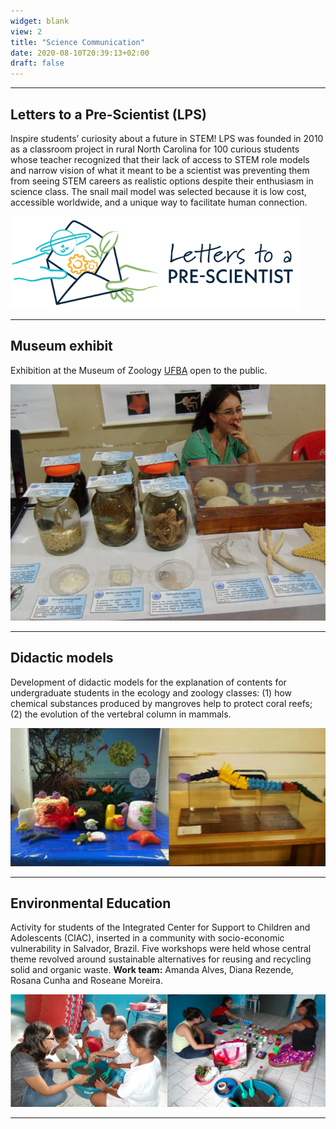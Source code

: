 ```yaml
---
widget: blank
view: 2
title: "Science Communication" 
date: 2020-08-10T20:39:13+02:00
draft: false
---
```


---
Letters to a Pre-Scientist (LPS)
---

Inspire students’ curiosity about a future in STEM! LPS was founded in 2010 as a classroom project in rural North Carolina for 100 curious students whose teacher recognized 
that their lack of access to STEM role models and narrow vision of what it meant to be a scientist was preventing them from seeing STEM careers as realistic options despite their enthusiasm in science class. The snail mail model was selected because it is low cost, accessible worldwide, and a unique way to facilitate human connection.


![](lps.png)

---
Museum exhibit
---

Exhibition at the Museum of Zoology [UFBA](https://www.ufba.br) open to the public.


![](mzufba2.JPG)

---
Didactic models
---

Development of didactic models for the explanation of contents for undergraduate students in the ecology and zoology classes: (1) how chemical substances produced by mangroves help to protect coral reefs; (2) the evolution of the vertebral column in mammals.


![](mode.png)

---
Environmental Education
---

Activity for students of the Integrated Center for Support to Children and Adolescents (CIAC), inserted in a community with socio-economic vulnerability in Salvador, Brazil. Five workshops were held whose central theme revolved around sustainable alternatives for reusing and recycling solid and organic waste. **Work team:** Amanda Alves, Diana Rezende, Rosana Cunha and Roseane Moreira.


![](edamb.png)

---


